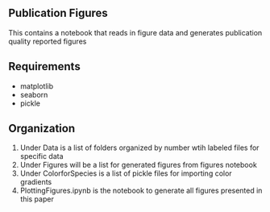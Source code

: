 ## Publication Figures
This contains a notebook that reads in figure data and generates publication quality reported figures

## Requirements
- matplotlib
- seaborn
- pickle

## Organization
1. Under Data is a list of folders organized by number wtih labeled files for specific data
2. Under Figures will be a list for generated figures from figures notebook
3. Under ColorforSpecies is a list of pickle files for importing color gradients
4. PlottingFigures.ipynb is the notebook to generate all figures presented in this paper


